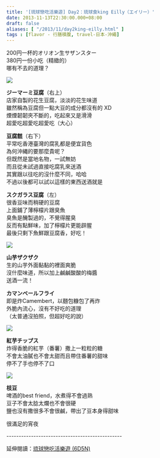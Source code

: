 ```yaml
---
title: '[琉球戀吃活樂遊] Day2：琉球食king Eilly（エイリー）'
date: 2013-11-13T22:30:00.000+08:00
draft: false
aliases: [ "/2013/11/day2king-eilly.html" ]
tags : [flavor - 行膳積腹, travel-日本-沖繩]
---
```


200円一杯的オリオン生サザンスター  
380円一份小吃（精緻的）  
哪有不去的道理？

![](/images/okinawa2h.jpg)

**ジーマーミ豆腐**（右上）  
店家自製的花生豆腐，淡淡的花生味道  
雖然稱為豆腐但一點大豆的成分都沒有的 XD  
煙煙韌韌夾不斷的，吃起來又是滑滑  
超愛吃超愛吃超愛吃（大心）

**豆腐餻**（右下）  
平常吃香港臺灣的腐乳都是便宜貨色  
為何沖縄的要那麼貴呢？  
但既然是當地名物，一試無妨  
而且從未試過直接吃腐乳來送酒  
其實跟以往吃的沒什麼不同，哈哈  
不過以後都可以試以這樣的東西送酒就是

**スクガラス豆腐**（左）  
很香豆味而稍硬的豆腐  
上面鋪了薄檸檬片跟臭魚  
臭魚是醃製過的，不覺得腥臭  
反而有點鮮味，加了檸檬片更能辟腥  
最後只剩下魚鮮跟豆腐香，好吃！

![](/images/okinawa2h1.jpg)

**山芋ザクザク**  
生的山芋外面黏黏的裡面爽脆  
沒什麼味道，所以加上鹹鹹酸酸的梅醬  
送酒一流！

  

**カマンベールフライ**  
即是炸Camembert，以麵包糠包了再炸  
外脆內流心，沒有不好吃的道理  
（太普通沒拍照，但超好吃的說）

![](/images/okinawa2h2.jpg)

**紅芋チップス**  
炸得香脆的紅芋（番薯）撒上一粒粒的糖  
不會太油膩也不會太甜而且帶住番薯的甜味  
停不了手也停不了口

![](/images/okinawa2h3.jpg)

**枝豆**  
啤酒的best friend，水煮得不會過熟  
豆子不會太腍太爛也不會很硬  
鹽也沒有撒很多不會很鹹，帶出了豆本身得甜味

  

  

  

很滿足的宵夜  
  
\-----------------------------------------------  
  
延伸閱讀：[琉球戀吃活樂遊 (6D5N)](https://hidie.net/okinawa6d5n/)
